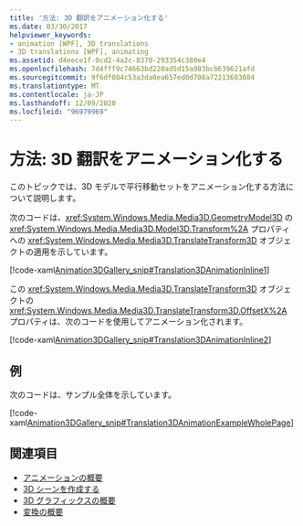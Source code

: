 ```yaml
---
title: '方法: 3D 翻訳をアニメーション化する'
ms.date: 03/30/2017
helpviewer_keywords:
- animation [WPF], 3D translations
- 3D translations [WPF], animating
ms.assetid: d4eece1f-0cd2-4a2c-8370-293354c380e4
ms.openlocfilehash: 7d4fff9c74663bd220ad5d15a983bcb639621afd
ms.sourcegitcommit: 9f6df084c53a3da0ea657ed0d708a72213683084
ms.translationtype: MT
ms.contentlocale: ja-JP
ms.lasthandoff: 12/09/2020
ms.locfileid: "96979969"
---
```

# <a name="how-to-animate-3d-translations"></a>方法: 3D 翻訳をアニメーション化する
このトピックでは、3D モデルで平行移動セットをアニメーション化する方法について説明します。  
  
 次のコードは、<xref:System.Windows.Media.Media3D.GeometryModel3D> の <xref:System.Windows.Media.Media3D.Model3D.Transform%2A> プロパティへの <xref:System.Windows.Media.Media3D.TranslateTransform3D> オブジェクトの適用を示しています。  
  
 [!code-xaml[Animation3DGallery_snip#Translation3DAnimationInline1](~/samples/snippets/csharp/VS_Snippets_Wpf/Animation3DGallery_snip/CS/Translation3DAnimationExample.xaml#translation3danimationinline1)]  
  
 この <xref:System.Windows.Media.Media3D.TranslateTransform3D> オブジェクトの <xref:System.Windows.Media.Media3D.TranslateTransform3D.OffsetX%2A> プロパティは、次のコードを使用してアニメーション化されます。  
  
 [!code-xaml[Animation3DGallery_snip#Translation3DAnimationInline2](~/samples/snippets/csharp/VS_Snippets_Wpf/Animation3DGallery_snip/CS/Translation3DAnimationExample.xaml#translation3danimationinline2)]  
  
## <a name="example"></a>例  
 次のコードは、サンプル全体を示しています。  
  
 [!code-xaml[Animation3DGallery_snip#Translation3DAnimationExampleWholePage](~/samples/snippets/csharp/VS_Snippets_Wpf/Animation3DGallery_snip/CS/Translation3DAnimationExample.xaml#translation3danimationexamplewholepage)]  
  
## <a name="see-also"></a>関連項目

- [アニメーションの概要](animation-overview.md)
- [3D シーンを作成する](how-to-create-a-3-d-scene.md)
- [3D グラフィックスの概要](3-d-graphics-overview.md)
- [変換の概要](transforms-overview.md)
